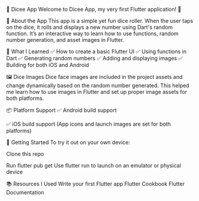 🎲 Dicee App
Welcome to Dicee App, my very first Flutter application! 🚀

📱 About the App
This app is a simple yet fun dice roller. When the user taps on the dice, it rolls and displays a new number using Dart's random function. It’s an interactive way to learn how to use functions, random number generation, and asset images in Flutter.

🎯 What I Learned
✅ How to create a basic Flutter UI
✅ Using functions in Dart
✅ Generating random numbers
✅ Adding and displaying images
✅ Building for both iOS and Android

🖼️ Dice Images
Dice face images are included in the project assets and change dynamically based on the random number generated. This helped me learn how to use images in Flutter and set up proper image assets for both platforms.

📦 Platform Support
✅ Android build support

✅ iOS build support
(App icons and launch images are set for both platforms)

🚀 Getting Started
To try it out on your own device:

Clone this repo

Run flutter pub get
Use flutter run to launch on an emulator or physical device

📚 Resources I Used
Write your first Flutter app
Flutter Cookbook
Flutter Documentation
